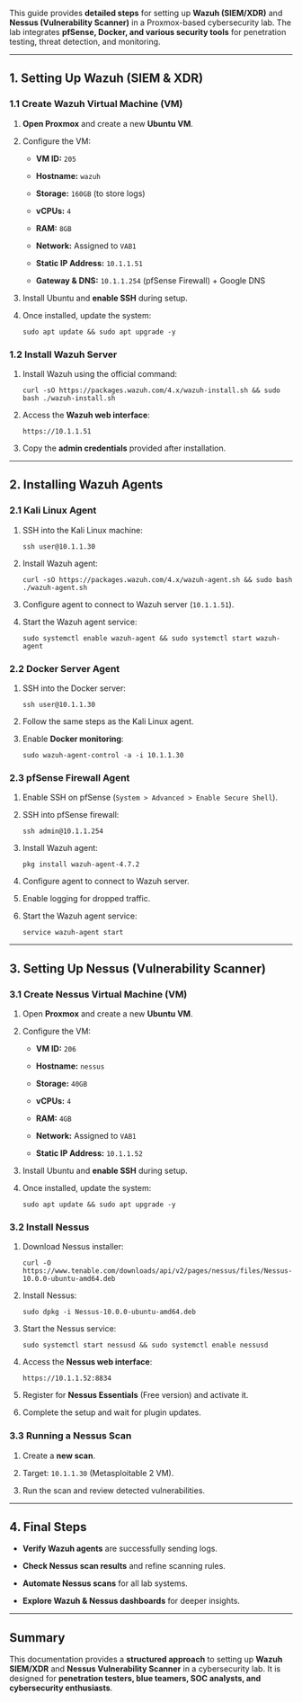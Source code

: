 

This guide provides **detailed steps** for setting up **Wazuh (SIEM/XDR)** and **Nessus (Vulnerability Scanner)** in a Proxmox-based cybersecurity lab. The lab integrates **pfSense, Docker, and various security tools** for penetration testing, threat detection, and monitoring.

---

## **1. Setting Up Wazuh (SIEM & XDR)**

### **1.1 Create Wazuh Virtual Machine (VM)**

1. **Open Proxmox** and create a new **Ubuntu VM**.
    
2. Configure the VM:
    
    - **VM ID:** `205`
        
    - **Hostname:** `wazuh`
        
    - **Storage:** `160GB` (to store logs)
        
    - **vCPUs:** `4`
        
    - **RAM:** `8GB`
        
    - **Network:** Assigned to `VAB1`
        
    - **Static IP Address:** `10.1.1.51`
        
    - **Gateway & DNS:** `10.1.1.254` (pfSense Firewall) + Google DNS
        
3. Install Ubuntu and **enable SSH** during setup.
    
4. Once installed, update the system:
    
    ```
    sudo apt update && sudo apt upgrade -y
    ```
    

### **1.2 Install Wazuh Server**

1. Install Wazuh using the official command:
    
    ```
    curl -sO https://packages.wazuh.com/4.x/wazuh-install.sh && sudo bash ./wazuh-install.sh
    ```
    
2. Access the **Wazuh web interface**:
    
    ```
    https://10.1.1.51
    ```
    
3. Copy the **admin credentials** provided after installation.
    

---

## **2. Installing Wazuh Agents**

### **2.1 Kali Linux Agent**

1. SSH into the Kali Linux machine:
    
    ```
    ssh user@10.1.1.30
    ```
    
2. Install Wazuh agent:
    
    ```
    curl -sO https://packages.wazuh.com/4.x/wazuh-agent.sh && sudo bash ./wazuh-agent.sh
    ```
    
3. Configure agent to connect to Wazuh server (`10.1.1.51`).
    
4. Start the Wazuh agent service:
    
    ```
    sudo systemctl enable wazuh-agent && sudo systemctl start wazuh-agent
    ```
    

### **2.2 Docker Server Agent**

1. SSH into the Docker server:
    
    ```
    ssh user@10.1.1.30
    ```
    
2. Follow the same steps as the Kali Linux agent.
    
3. Enable **Docker monitoring**:
    
    ```
    sudo wazuh-agent-control -a -i 10.1.1.30
    ```
    

### **2.3 pfSense Firewall Agent**

1. Enable SSH on pfSense (`System > Advanced > Enable Secure Shell`).
    
2. SSH into pfSense firewall:
    
    ```
    ssh admin@10.1.1.254
    ```
    
3. Install Wazuh agent:
    
    ```
    pkg install wazuh-agent-4.7.2
    ```
    
4. Configure agent to connect to Wazuh server.
    
5. Enable logging for dropped traffic.
    
6. Start the Wazuh agent service:
    
    ```
    service wazuh-agent start
    ```
    

---

## **3. Setting Up Nessus (Vulnerability Scanner)**

### **3.1 Create Nessus Virtual Machine (VM)**

1. Open **Proxmox** and create a new **Ubuntu VM**.
    
2. Configure the VM:
    
    - **VM ID:** `206`
        
    - **Hostname:** `nessus`
        
    - **Storage:** `40GB`
        
    - **vCPUs:** `4`
        
    - **RAM:** `4GB`
        
    - **Network:** Assigned to `VAB1`
        
    - **Static IP Address:** `10.1.1.52`
        
3. Install Ubuntu and **enable SSH** during setup.
    
4. Once installed, update the system:
    
    ```
    sudo apt update && sudo apt upgrade -y
    ```
    

### **3.2 Install Nessus**

1. Download Nessus installer:
    
    ```
    curl -O https://www.tenable.com/downloads/api/v2/pages/nessus/files/Nessus-10.0.0-ubuntu-amd64.deb
    ```
    
2. Install Nessus:
    
    ```
    sudo dpkg -i Nessus-10.0.0-ubuntu-amd64.deb
    ```
    
3. Start the Nessus service:
    
    ```
    sudo systemctl start nessusd && sudo systemctl enable nessusd
    ```
    
4. Access the **Nessus web interface**:
    
    ```
    https://10.1.1.52:8834
    ```
    
5. Register for **Nessus Essentials** (Free version) and activate it.
    
6. Complete the setup and wait for plugin updates.
    

### **3.3 Running a Nessus Scan**

1. Create a **new scan**.
    
2. Target: `10.1.1.30` (Metasploitable 2 VM).
    
3. Run the scan and review detected vulnerabilities.
    

---

## **4. Final Steps**

- **Verify Wazuh agents** are successfully sending logs.
    
- **Check Nessus scan results** and refine scanning rules.
    
- **Automate Nessus scans** for all lab systems.
    
- **Explore Wazuh & Nessus dashboards** for deeper insights.
    

---

## **Summary**

This documentation provides a **structured approach** to setting up **Wazuh SIEM/XDR** and **Nessus Vulnerability Scanner** in a cybersecurity lab. It is designed for **penetration testers, blue teamers, SOC analysts, and cybersecurity enthusiasts**.
